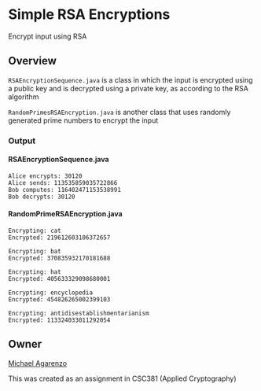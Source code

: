 # Simple RSA Encryptions

Encrypt input using RSA

## Overview

`RSAEncryptionSequence.java` is a class in which the input is encrypted using a public key and is decrypted using a private key, as according to the RSA algorithm

`RandomPrimesRSAEncryption.java` is another class that uses randomly generated prime numbers to encrypt the input

### Output

#### RSAEncryptionSequence.java

```
Alice encrypts: 30120
Alice sends: 113535859035722866
Bob computes: 116402471153538991
Bob decrypts: 30120
```

#### RandomPrimeRSAEncryption.java

```
Encrypting: cat
Encrypted: 219612603106372657

Encrypting: bat
Encrypted: 370835932170181688

Encrypting: hat
Encrypted: 405633329098680001

Encrypting: encyclopedia
Encrypted: 454826265002399103

Encrypting: antidisestablishmentarianism
Encrypted: 113324033011292054
```

## Owner

[Michael Agarenzo](https://linkedin.com/in/magarenzo)

This was created as an assignment in CSC381 (Applied Cryptography)
